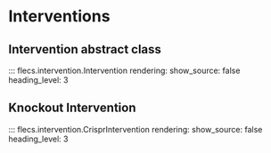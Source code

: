 # Interventions

## Intervention abstract class

::: flecs.intervention.Intervention
    rendering:
      show_source: false
      heading_level: 3

## Knockout Intervention

::: flecs.intervention.CrisprIntervention
    rendering:
      show_source: false
      heading_level: 3
